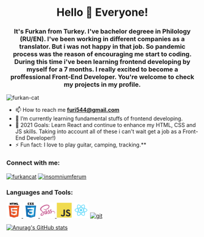 <h1 align="center">Hello 👋 Everyone!</h1>
<h3 align="center">It's Furkan from Turkey. I've bachelor degreee in Philology (RU/EN). I've been working in different companies as a translator. But i was not happy in that job. So pandemic process was the reason of encouraging me start to coding. During this time i've been learning frontend developing by myself for a 7 months. I really excited to become a proffessional Front-End Developer. You're welcome to check my projects in my profile.</h3>

<p align="left"> <img src="https://komarev.com/ghpvc/?username=insomniumferum&label=Profile%20views&color=0e75b6&style=flat" alt="furkan-cat" /> </p>

- 📫 How to reach me **furi544@gmail.com**
- 🌱 I’m currently learning fundamental stuffs of frontend developing.
- 🥅 2021 Goals: Learn React and continue to enhance my HTML, CSS and JS skills. Taking into account all of these i can't wait get a job as a Front-End Developer!) 
- ⚡ Fun fact: I love to play guitar, camping, tracking.**

<h3 align="left">Connect with me:</h3>
<p align="left">
<a href="https://twitter.com/furkancat" target="blank"><img align="center" src="https://cdn.jsdelivr.net/npm/simple-icons@3.0.1/icons/twitter.svg" alt="furkancat" height="30" width="40" /></a>
<a href="https://instagram.com/insomniumferum" target="blank"><img align="center" src="https://cdn.jsdelivr.net/npm/simple-icons@3.0.1/icons/instagram.svg" alt="insomniumferum" height="30" width="40" /></a>
</p>

<h3 align="left">Languages and Tools:</h3>
<p align="left">
<a href="https://www.w3.org/html/" target="_blank"> <img src="https://raw.githubusercontent.com/devicons/devicon/master/icons/html5/html5-original-wordmark.svg" alt="html5" width="40" height="40"/> </a> 
<a href="https://www.w3schools.com/css/" target="_blank"> <img src="https://raw.githubusercontent.com/devicons/devicon/master/icons/css3/css3-original-wordmark.svg" alt="css3" width="40" height="40"/> <a href="https://sass-lang.com" target="_blank"> <img src="https://raw.githubusercontent.com/devicons/devicon/master/icons/sass/sass-original.svg" alt="sass" width="40" height="40"/> </a>
<a href="https://developer.mozilla.org/en-US/docs/Web/JavaScript" target="_blank"> <img src="https://raw.githubusercontent.com/devicons/devicon/master/icons/javascript/javascript-original.svg" alt="javascript" width="40" height="40"/></a> 
<img width="40" height="40" src="https://raw.githubusercontent.com/github/explore/80688e429a7d4ef2fca1e82350fe8e3517d3494d/topics/react/react.png"> 
<a href="https://git-scm.com/" target="_blank"> <img src="https://www.vectorlogo.zone/logos/git-scm/git-scm-icon.svg" alt="git" width="40" height="40"/></a></p>


[![Anurag's GitHub stats](https://github-readme-stats.vercel.app/api?username=furkan-cat&theme=onedark)](https://github.com/anuraghazra/github-readme-stats)

